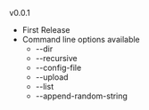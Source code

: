 v0.0.1

- First Release
- Command line options available
  - --dir
  - --recursive
  - --config-file
  - --upload
  - --list
  - --append-random-string
